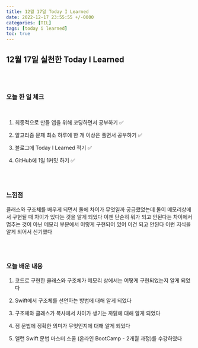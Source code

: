 ```yaml
---
title: 12월 17일 Today I Learned
date: 2022-12-17 23:55:55 +/-0000
categories: [TIL]
tags: [today i learned]
toc: true
---
```


## 12월 17일 실천한 Today I Learned

<br><br>

### 오늘 한 일 체크
<br>

1. 최종적으로 만들 앱을 위해 코딩하면서 공부하기 ✅

2. 알고리즘 문제 최소 하루에 한 개 이상은 풀면서 공부하기 ✅

3. 블로그에 Today I Learned 적기 ✅

4. GitHub에 1일 1커밋 하기 ✅

<br><br>

### 느낌점

클래스와 구조체를 배우게 되면서 둘에 차이가 무엇일까 궁금했었는데 둘이 메모리상에서 구현될 때 차이가 있다는 것을 알게 되었다 이젠 
단순히 뭐가 되고 안된다는 차이에서 멈추는 것이 아닌 메모리 부분에서 이렇게 구현되어 있어 이건 되고 안된다 이런 지식을 알게 되어서 신기했다

<br><br>

### 오늘 배운 내용

1. 코드로 구현한 클래스와 구조체가 메모리 상에서는 어떻게 구현되었는지 알게 되었다

1. Swift에서 구조체를 선언하는 방법에 대해 알게 되었다

1. 구조체와 클래스가 복사에서 차이가 생기는 까닭에 대해 알게 되었다

1. 점 문법에 정확한 의미가 무엇인지에 대해 알게 되었다

1. 앨런 Swift 문법 마스터 스쿨 (온라인 BootCamp - 2개월 과정)를 수강하였다